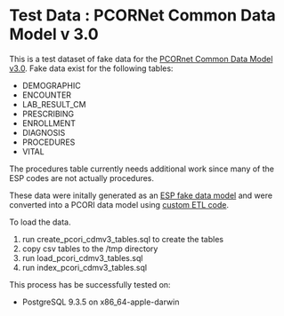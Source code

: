 # Test Data : PCORNet Common Data Model v 3.0

This is a test dataset of fake data for the [PCORnet Common Data Model v3.0](http://www.pcornet.org/pcornet-common-data-model/). Fake data exist for the following tables:

* DEMOGRAPHIC
* ENCOUNTER
* LAB_RESULT_CM
* PRESCRIBING
* ENROLLMENT
* DIAGNOSIS
* PROCEDURES
* VITAL

The procedures table currently needs additional work since many of the ESP codes are not actually procedures.

These data were initally generated as an [ESP fake data model](https://popmednet.atlassian.net/wiki/pages/viewpage.action?pageId=26345558) and were converted into a PCORI data model using [custom ETL code](https://github.com/jestill/medmimic/tree/master/map_esp_to_pcori_cdmv3).

To load the data.

1. run create_pcori_cdmv3_tables.sql to create the tables
2. copy csv tables to the /tmp directory
3. run load_pcori_cdmv3_tables.sql
4. run index_pcori_cdmv3_tables.sql

This process has be successfully tested on:

* PostgreSQL 9.3.5 on x86_64-apple-darwin

